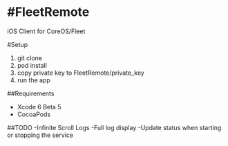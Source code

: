 #FleetRemote
===========
iOS Client for CoreOS/Fleet

#Setup
1. git clone
2. pod install
3. copy private key to FleetRemote/private_key
4. run the app

##Requirements
- Xcode 6 Beta 5
- CocoaPods

##TODO
-Infinite Scroll Logs
-Full log display
-Update status when starting or stopping the service

